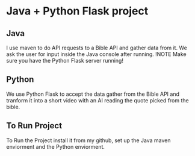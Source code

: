 <h1>Java + Python Flask project</h1>

<h2>Java</h2>
I use maven to do API requests to a Bible API and gather data from it. We ask the user for input inside the Java console after running.
!NOTE
Make sure you have the Python Flask server running!

<h2>Python</h2>
We use Python Flask to accept the data gather from the Bible API and tranform it into a short video with an AI reading the quote picked from the bible.

<h2>To Run Project</h2>
To Run the Project install it from my github, set up the Java maven enviorment and the Python enviorment.
